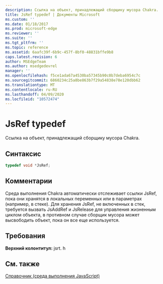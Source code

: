 ```yaml
---
description: Ссылка на объект, принадлежащий сборщику мусора Chakra.
title: JsRef typedef | Документы Microsoft
ms.custom: ''
ms.date: 01/18/2017
ms.prod: microsoft-edge
ms.reviewer: ''
ms.suite: ''
ms.tgt_pltfrm: ''
ms.topic: reference
ms.assetid: 6aafc39f-6b9c-457f-8bf0-48831bffe9b8
caps.latest.revision: 6
author: MSEdgeTeam
ms.author: msedgedevrel
manager: ''
ms.openlocfilehash: f5ce1ada67a4530ba57345b90c0b7deba6954c7c
ms.sourcegitcommit: 6860234c25a8be863b7f29a54838e78e120dbb62
ms.translationtype: MT
ms.contentlocale: ru-RU
ms.lasthandoff: 04/09/2020
ms.locfileid: "10572474"
---
```

# JsRef typedef
Ссылка на объект, принадлежащий сборщику мусора Chakra.  
  
## Синтаксис  
  
```cpp  
typedef void *JsRef;  
```  
  
## Комментарии  
 Среда выполнения Chakra автоматически отслеживает ссылки JsRef, пока они хранятся в локальных переменных или в параметрах (например, в стеке). Для хранения JsRef, не включенных в стек, требуется вызвать JsAddRef и JsRelease для управления жизненным циклом объекта, в противном случае сборщик мусора может высвободить объект, пока он все еще используется.  
  
## Требования  
 **Верхний колонтитул:** jsrt. h  
  
## См. также  
 [Справочник (среда выполнения JavaScript)](../chakra-hosting/reference-javascript-runtime.md)